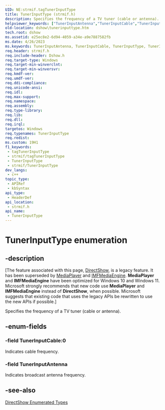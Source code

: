 ```yaml
---
UID: NE:strmif.tagTunerInputType
title: TunerInputType (strmif.h)
description: Specifies the frequency of a TV tuner (cable or antenna). (TunerInputType)
helpviewer_keywords: ["TunerInputAntenna","TunerInputCable","TunerInputType","TunerInputType enumeration [DirectShow]","TunerInputTypeEnumeration","dshow.tunerinputtype","strmif/TunerInputAntenna","strmif/TunerInputCable","strmif/TunerInputType"]
old-location: dshow\tunerinputtype.htm
tech.root: dshow
ms.assetid: e25ec8e2-6d94-4059-a34e-a9e7887582fb
ms.date: 4/26/2023
ms.keywords: TunerInputAntenna, TunerInputCable, TunerInputType, TunerInputType enumeration [DirectShow], TunerInputTypeEnumeration, dshow.tunerinputtype, strmif/TunerInputAntenna, strmif/TunerInputCable, strmif/TunerInputType
req.header: strmif.h
req.include-header: Dshow.h
req.target-type: Windows
req.target-min-winverclnt: 
req.target-min-winversvr: 
req.kmdf-ver: 
req.umdf-ver: 
req.ddi-compliance: 
req.unicode-ansi: 
req.idl: 
req.max-support: 
req.namespace: 
req.assembly: 
req.type-library: 
req.lib: 
req.dll: 
req.irql: 
targetos: Windows
req.typenames: TunerInputType
req.redist: 
ms.custom: 19H1
f1_keywords:
 - tagTunerInputType
 - strmif/tagTunerInputType
 - TunerInputType
 - strmif/TunerInputType
dev_langs:
 - c++
topic_type:
 - APIRef
 - kbSyntax
api_type:
 - HeaderDef
api_location:
 - strmif.h
api_name:
 - TunerInputType
---
```


# TunerInputType enumeration


## -description

\[The feature associated with this page, [DirectShow](/windows/win32/directshow/directshow), is a legacy feature. It has been superseded by [MediaPlayer](/uwp/api/Windows.Media.Playback.MediaPlayer) and [IMFMediaEngine](/windows/win32/api/mfmediaengine/nn-mfmediaengine-imfmediaengine). **MediaPlayer** and **IMFMediaEngine** have been optimized for Windows 10 and Windows 11. Microsoft strongly recommends that new code use **MediaPlayer** and **IMFMediaEngine** instead of **DirectShow**, when possible. Microsoft suggests that existing code that uses the legacy APIs be rewritten to use the new APIs if possible.\]

Specifies the frequency of a TV tuner (cable or antenna).

## -enum-fields

### -field TunerInputCable:0

Indicates cable frequency.

### -field TunerInputAntenna

Indicates broadcast antenna frequency.

## -see-also

<a href="/windows/desktop/DirectShow/directshow-enumerated-types">DirectShow Enumerated Types</a>

